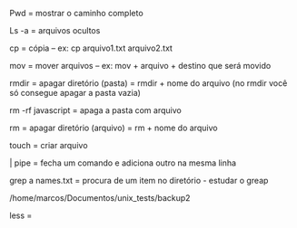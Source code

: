 Pwd = mostrar o caminho completo

Ls -a  = arquivos ocultos

cp = cópia – ex: cp arquivo1.txt arquivo2.txt

mov = mover arquivos – ex: mov + arquivo + destino que será movido

rmdir = apagar diretório (pasta) = rmdir + nome do arquivo (no rmdir você só consegue apagar a pasta vazia)

rm -rf javascript = apaga a pasta com arquivo

rm = apagar diretório (arquivo) = rm + nome do arquivo

touch = criar arquivo

| pipe = fecha um comando e adiciona outro na mesma linha

grep a names.txt = procura de um item no diretório   -  estudar o greap

/home/marcos/Documentos/unix_tests/backup2

less = 
